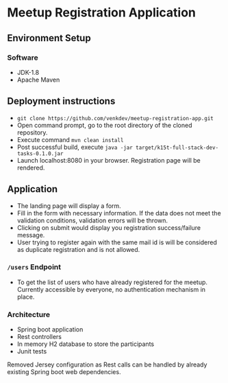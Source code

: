 # Meetup Registration Application


## Environment Setup

### Software
* JDK-1.8
* Apache Maven

 
## Deployment instructions

* `git clone https://github.com/venkdev/meetup-registration-app.git`  
* Open command prompt, go to the root directory of the cloned repository.
* Execute command `mvn clean install`
* Post successful build, execute `java -jar target/k15t-full-stack-dev-tasks-0.1.0.jar`
* Launch localhost:8080 in your browser. Registration page will be rendered.

## Application
* The landing page will display a form. 
* Fill in the form with necessary information. If the data does not meet the validation conditions, validation errors will be thrown.
* Clicking on submit would display you registration success/failure message.
* User trying to register again with the same mail id is will be considered as duplicate registration and is not allowed.   
 

### `/users` Endpoint
* To get the list of users who have already registered for the meetup. Currently accessible by everyone, no authentication mechanism in place.

### Architecture
* Spring boot application
* Rest controllers
* In memory H2 database to store the participants
* Junit tests

Removed Jersey configuration as Rest calls can be handled by already existing Spring boot web dependencies.
